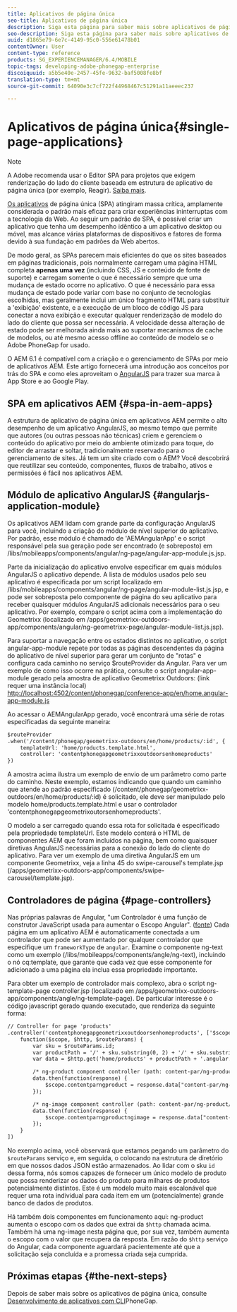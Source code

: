```yaml
---
title: Aplicativos de página única
seo-title: Aplicativos de página única
description: Siga esta página para saber mais sobre aplicativos de página única, ou seja, você pode criar um aplicativo que tenha um desempenho idêntico a um aplicativo desktop ou móvel.
seo-description: Siga esta página para saber mais sobre aplicativos de página única, ou seja, você pode criar um aplicativo que tenha um desempenho idêntico a um aplicativo desktop ou móvel.
uuid: d1865e79-6e7c-4149-95c0-556e61478b01
contentOwner: User
content-type: reference
products: SG_EXPERIENCEMANAGER/6.4/MOBILE
topic-tags: developing-adobe-phonegap-enterprise
discoiquuid: a5b5e40e-2457-45fe-9632-baf5008fe8bf
translation-type: tm+mt
source-git-commit: 64090e3c7cf722f44968467c51291a11aeeec237

---
```



# Aplicativos de página única{#single-page-applications}

>[!NOTE]
>
>A Adobe recomenda usar o Editor SPA para projetos que exigem renderização do lado do cliente baseada em estrutura de aplicativo de página única (por exemplo, Reagir). [Saiba mais](/help/sites-developing/spa-overview.md).

[Os aplicativos](https://en.wikipedia.org/wiki/Single-page_application) de página única (SPA) atingiram massa crítica, amplamente considerada o padrão mais eficaz para criar experiências ininterruptas com a tecnologia da Web. Ao seguir um padrão de SPA, é possível criar um aplicativo que tenha um desempenho idêntico a um aplicativo desktop ou móvel, mas alcance várias plataformas de dispositivos e fatores de forma devido à sua fundação em padrões da Web abertos.

De modo geral, as SPAs parecem mais eficientes do que os sites baseados em páginas tradicionais, pois normalmente carregam uma página HTML completa **apenas uma vez** (incluindo CSS, JS e conteúdo de fonte de suporte) e carregam somente o que é necessário sempre que uma mudança de estado ocorre no aplicativo. O que é necessário para essa mudança de estado pode variar com base no conjunto de tecnologias escolhidas, mas geralmente inclui um único fragmento HTML para substituir a &#39;exibição&#39; existente, e a execução de um bloco de código JS para conectar a nova exibição e executar qualquer renderização de modelo do lado do cliente que possa ser necessária. A velocidade dessa alteração de estado pode ser melhorada ainda mais ao suportar mecanismos de cache de modelos, ou até mesmo acesso offline ao conteúdo de modelo se o Adobe PhoneGap for usado.

O AEM 6.1 é compatível com a criação e o gerenciamento de SPAs por meio de aplicativos AEM. Este artigo fornecerá uma introdução aos conceitos por trás do SPA e como eles aproveitam o [AngularJS](https://angularjs.org/) para trazer sua marca à App Store e ao Google Play.

## SPA em aplicativos AEM {#spa-in-aem-apps}

A estrutura de aplicativo de página única em aplicativos AEM permite o alto desempenho de um aplicativo AngularJS, ao mesmo tempo que permite que autores (ou outras pessoas não técnicas) criem e gerenciem o conteúdo do aplicativo por meio do ambiente otimizado para toque, do editor de arrastar e soltar, tradicionalmente reservado para o gerenciamento de sites. Já tem um site criado com o AEM? Você descobrirá que reutilizar seu conteúdo, componentes, fluxos de trabalho, ativos e permissões é fácil nos aplicativos AEM.

## Módulo de aplicativo AngularJS {#angularjs-application-module}

Os aplicativos AEM lidam com grande parte da configuração AngularJS para você, incluindo a criação do módulo de nível superior do aplicativo. Por padrão, esse módulo é chamado de &#39;AEMAngularApp&#39; e o script responsável pela sua geração pode ser encontrado (e sobreposto) em /libs/mobileapps/components/angular/ng-page/angular-app-module.js.jsp.

Parte da inicialização do aplicativo envolve especificar em quais módulos AngularJS o aplicativo depende. A lista de módulos usados pelo seu aplicativo é especificada por um script localizado em /libs/mobileapps/components/angular/ng-page/angular-module-list.js.jsp, e pode ser sobreposta pelo componente de página do seu aplicativo para receber quaisquer módulos AngularJS adicionais necessários para o seu aplicativo. Por exemplo, compare o script acima com a implementação do Geometrixx (localizado em /apps/geometrixx-outdoors-app/components/angular/ng-geometrixx-page/angular-module-list.js.jsp).

Para suportar a navegação entre os estados distintos no aplicativo, o script angular-app-module repete por todas as páginas descendentes da página do aplicativo de nível superior para gerar um conjunto de &quot;rotas&quot; e configura cada caminho no serviço $routeProvider da Angular. Para ver um exemplo de como isso ocorre na prática, consulte o script angular-app-module gerado pela amostra de aplicativo Geometrixx Outdoors: (link requer uma instância local) [http://localhost:4502/content/phonegap/conference-app/en/home.angular-app-module.js](http://localhost:4502/content/phonegap/conference-app/en/home.angular-app-module.js)

Ao acessar o AEMAngularApp gerado, você encontrará uma série de rotas especificadas da seguinte maneira:

```xml
$routeProvider
.when('/content/phonegap/geometrixx-outdoors/en/home/products/:id', {
    templateUrl: 'home/products.template.html',
    controller: 'contentphonegapgeometrixxoutdoorsenhomeproducts'
})
```

A amostra acima ilustra um exemplo de envio de um parâmetro como parte do caminho. Neste exemplo, estamos indicando que quando um caminho que atende ao padrão especificado (/content/phonegap/geometrixx-outdoors/en/home/products/:id) é solicitado, ele deve ser manipulado pelo modelo home/products.template.html e usar o controlador &#39;contentphonegapgeometrixoutorsenhomeproducts&#39;.

O modelo a ser carregado quando essa rota for solicitada é especificado pela propriedade templateUrl. Este modelo conterá o HTML de componentes AEM que foram incluídos na página, bem como quaisquer diretivas AngularJS necessárias para a conexão do lado do cliente do aplicativo. Para ver um exemplo de uma diretiva AngularJS em um componente Geometrixx, veja a linha 45 do swipe-carousel&#39;s template.jsp (/apps/geometrixx-outdoors-app/components/swipe-carousel/template.jsp).

## Controladores de página {#page-controllers}

Nas próprias palavras de Angular, &quot;um Controlador é uma função de construtor JavaScript usada para aumentar o Escopo Angular&quot;. ([fonte](https://docs.angularjs.org/guide/controller)) Cada página em um aplicativo AEM é automaticamente conectada a um controlador que pode ser aumentado por qualquer controlador que especifique um `frameworkType` de `angular`. Examine o componente ng-text como um exemplo (/libs/mobileapps/components/angle/ng-text), incluindo o nó cq:template, que garante que cada vez que esse componente for adicionado a uma página ela inclua essa propriedade importante.

Para obter um exemplo de controlador mais complexo, abra o script ng-template-page controller.jsp (localizado em /apps/geometrixx-outdoors-app/components/angle/ng-template-page). De particular interesse é o código javascript gerado quando executado, que renderiza da seguinte forma:

```xml
// Controller for page 'products'
.controller('contentphonegapgeometrixxoutdoorsenhomeproducts', ['$scope', '$http', '$routeParams',
    function($scope, $http, $routeParams) {
        var sku = $routeParams.id;
        var productPath = '/' + sku.substring(0, 2) + '/' + sku.substring(0, 4) + '/' + sku;
        var data = $http.get('home/products' + productPath + '.angular.json' + cacheKiller);

        /* ng-product component controller (path: content-par/ng-product) */
        data.then(function(response) {
            $scope.contentparngproduct = response.data["content-par/ng-product"].items;
        });

        /* ng-image component controller (path: content-par/ng-product/ng-image) */
        data.then(function(response) {
            $scope.contentparngproductngimage = response.data["content-par/ng-product/ng-image"].items;
        });
    }
])
```

No exemplo acima, você observará que estamos pegando um parâmetro do `$routeParams` serviço e, em seguida, o colocando na estrutura de diretório em que nossos dados JSON estão armazenados. Ao lidar com o sku `id` dessa forma, nós somos capazes de fornecer um único modelo de produto que possa renderizar os dados do produto para milhares de produtos potencialmente distintos. Este é um modelo muito mais escalonável que requer uma rota individual para cada item em um (potencialmente) grande banco de dados de produtos.

Há também dois componentes em funcionamento aqui: ng-product aumenta o escopo com os dados que extrai da `$http` chamada acima. Também há uma ng-image nesta página que, por sua vez, também aumenta o escopo com o valor que recupera da resposta. Em razão do `$http` serviço do Angular, cada componente aguardará pacientemente até que a solicitação seja concluída e a promessa criada seja cumprida.

## Próximas etapas {#the-next-steps}

Depois de saber mais sobre os aplicativos de página única, consulte [Desenvolvimento de aplicativos com CLI](/help/mobile/phonegap-apps-pg-cli.md)PhoneGap.
